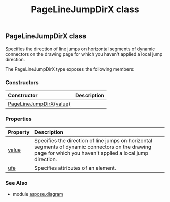 ﻿---
title: PageLineJumpDirX class
second_title: Aspose.Diagram for Python via .NET API References
description: 
type: docs
weight: 1540
url: /python-net/aspose.diagram/pagelinejumpdirx/
is_root: false
---

## PageLineJumpDirX class

Specifies the direction of line jumps on horizontal segments of dynamic connectors on the drawing page for which you haven't applied a local jump direction.



The PageLineJumpDirX type exposes the following members:

### Constructors
| Constructor | Description |
| :- | :- |
| [PageLineJumpDirX(value)](/diagram/python-net/aspose.diagram/pagelinejumpdirx/__init__/#PageLineJumpDirXValue) |  |


### Properties
| Property | Description |
| :- | :- |
| [value](/diagram/python-net/aspose.diagram/pagelinejumpdirx/value) | Specifies the direction of line jumps on horizontal segments of dynamic connectors on the drawing page for which you haven't applied a local jump direction. |
| [ufe](/diagram/python-net/aspose.diagram/pagelinejumpdirx/ufe) | Specifies attributes of an element. |


### See Also

* module [aspose.diagram](../)
